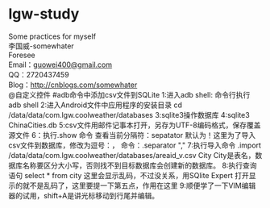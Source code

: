 ﻿# lgw-study  
Some practices for myself  
李国威-somewhater  
Foresee  
Email：guowei400@gmail.com  
QQ：2720437459  
Blog：http://cnblogs.com/somewhater  
@自定义控件
#adb命令中添加csv文件到SQLite
1:进入adb shell:
命令行执行 adb shell
2:进入Android文件中应用程序的安装目录
cd /data/data/com.lgw.coolweather/databases
3:sqlite3操作数据库
4:sqlite3 ChinaCities.db
5:csv文件用邮件记事本打开，另存为UTF-8编码格式，保存覆盖源文件
6：执行.show 命令 查看当前分隔符：sepatator 默认为！这里为了导入csv文件到数据库，修改为逗号：，
命令：.separator ","
7:执行导入命令
.import /data/data/com.lgw.coolweather/databases/areaid_v.csv City
City是表名，数据库名称要区分大小写，否则找不到目标数据库会创建新的数据库。
8:执行查询语句
select * from city
这里会显示乱码，不过没关系，用SQlite Expert 打开显示的就不是乱码了，这里要提一下第五点，作用在这里
9:顺便学了一下VIM编辑器的试用，shift+A是讲光标移动到行尾并编辑。
